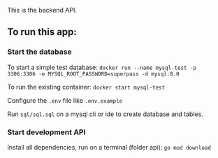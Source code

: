 This is the backend API.

## To run this app:

### Start the database

To start a simple test database: `docker run --name mysql-test -p 3306:3306 -e MYSQL_ROOT_PASSWORD=superpass -d mysql:8.0`

To run the existing container: `docker start mysql-test`

Configure the `.env` file like `.env.example`

Run `sql/sql.sql` on a mysql cli or ide to create database and tables.

### Start development API

Install all dependencies, run on a terminal (folder api): `go mod download` 